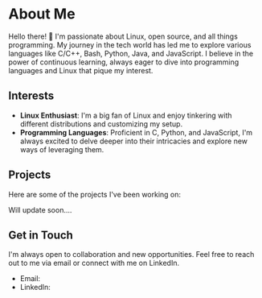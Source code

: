 # About Me

Hello there! 👋 I'm passionate about Linux, open source, and all things programming. My journey in the tech world has led me to explore various languages like C/C++, Bash, Python, Java, and JavaScript. I believe in the power of continuous learning, always eager to dive into programming languages and Linux that pique my interest.

## Interests

- **Linux Enthusiast**: I'm a big fan of Linux and enjoy tinkering with different distributions and customizing my setup.
- **Programming Languages**: Proficient in C, Python, and JavaScript, I'm always excited to delve deeper into their intricacies and explore new ways of leveraging them.

## Projects

Here are some of the projects I've been working on:

Will update soon....

## Get in Touch

I'm always open to collaboration and new opportunities. Feel free to reach out to me via email or connect with me on LinkedIn.

- Email: 
- LinkedIn:
